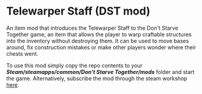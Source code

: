 # Telewarper Staff (DST mod)
An item mod that introduces the Telewarper Staff to the Don't Starve Together game, an item that allows the player to warp craftable structures into the inventory without destroying them. It can be used to move bases around, fix construction mistakes or make other players wonder where their chests went.

To use this mod simply copy the repo contents to your _**Steam/steamapps/common/Don't Starve Together/mods**_ folder and start the game. Alternatively, subscribe the mod through the steam workshop [here](http://steamcommunity.com/sharedfiles/filedetails/?id=741466192).